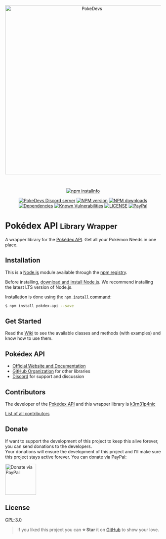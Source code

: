 <div align="center">
  <br />
  <p>
    <a href="https://pokedevs.bastionbot.org"><img src="https://pokedevs.bastionbot.org/assets/images/pokedevs.png" width="546" alt="PokeDevs" /></a>
  </p>
  <br />
  <p>
    <a href="https://nodei.co/npm/pokedex-api/"><img src="https://nodei.co/npm/pokedex-api.png?downloads=true&stars=true" alt="npm installnfo" /></a>
  </p>
  <p>
    <a href="https://discord.gg/7P4H3TY"><img src="https://discordapp.com/api/guilds/361911937820393472/widget.png" alt="PokeDevs Discord server" /></a>
    <a href="https://www.npmjs.com/package/pokedex-api"><img src="https://img.shields.io/npm/v/pokedex-api.svg" alt="NPM version" /></a>
    <a href="https://www.npmjs.com/package/pokedex-api"><img src="https://img.shields.io/npm/dt/pokedex-api.svg" alt="NPM downloads" /></a>
    <a href="https://david-dm.org/PokeDevs/node-pokedex-api"><img src="https://david-dm.org/PokeDevs/node-pokedex-api.svg" alt="Dependencies" /></a>
    <a href="https://snyk.io/test/github/PokeDevs/node-pokedex-api"><img src="https://snyk.io/test/github/PokeDevs/node-pokedex-api/badge.svg" alt="Known Vulnerabilities" /></a>
    <a href="LICENSE.md"><img src="https://img.shields.io/github/license/PokeDevs/node-pokedex-api.svg" alt="LICENSE" /></a>
    <a href="https://paypal.me/snkrsnkampa"><img src="https://img.shields.io/badge/donate-PayPal-003086.svg" alt="PayPal" /></a>
  </p>
</div>


# Pokédex API <small>Library Wrapper</small>
A wrapper library for the [Pokédex API](https://pokedevs.bastionbot.org).
Get all your Pokémon Needs in one place.

## Installation
This is a [Node.js](https://nodejs.org/en) module available through the
[npm registry](https://www.npmjs.com/).

Before installing, [download and install Node.js](https://nodejs.org/en/download/).
We recommend installing the latest LTS version of Node.js.

Installation is done using the [`npm install` command](https://docs.npmjs.com/getting-started/installing-npm-packages-locally):

```bash
$ npm install pokdex-api --save
```

## Get Started
Read the [Wiki](https://github.com/PokeDevs/node-pokedex-api/wiki) to see the available classes and methods (with examples) and know
how to use them.

## Pokédex API
* [Official Website and Documentation](https://pokedevs.bastionbot.org)
* [GitHub Organization](https://github.com/PokeDevs) for other libraries
* [Discord](https://discord.gg/7P4H3TY) for support and discussion

## Contributors
The developer of the [Pokédex API](https://pokedevs.bastionbot.org) and this
wrapper library is [k3rn31p4nic](https://sankarsankampa.com)

[List of all contributors](https://github.com/PokeDevs/node-pokedex-api/graphs/contributors)

## Donate
If want to support the development of this project to keep this alive forever,
you can send donations to the developers.  
Your donations will ensure the development of this project and I'll make sure
this project stays active forever. You can donate via PayPal:

<a href="https://paypal.me/snkrsnkampa" title="Donate via PayPal">
<img src="https://s1.postimg.org/wbhh3ef5b/paypal.jpg" alt="Donate via PayPal" height="100" />
</a>

## License

[GPL-3.0](https://github.com/PokeDevs/node-pokedex-api/blob/master/LICENSE)

> If you liked this project you can **⭐ Star** it on
[GitHub](https://github.com/PokeDevs/node-pokdex-api) to show your love.  
